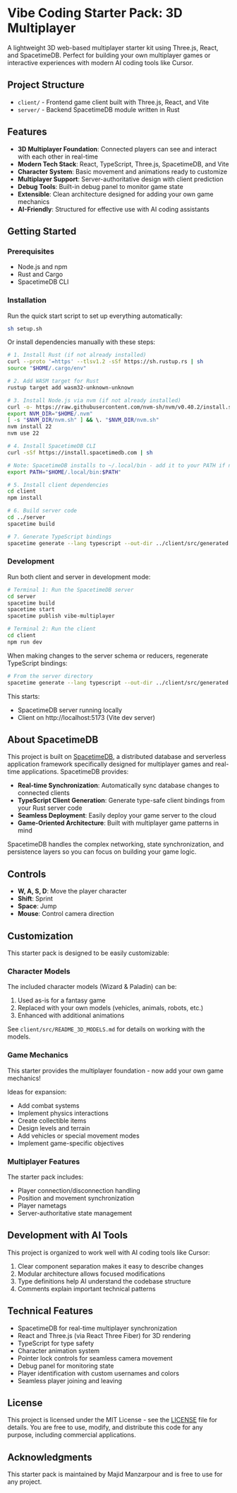 # Vibe Coding Starter Pack: 3D Multiplayer

A lightweight 3D web-based multiplayer starter kit using Three.js, React, and SpacetimeDB. Perfect for building your own multiplayer games or interactive experiences with modern AI coding tools like Cursor.

## Project Structure

- `client/` - Frontend game client built with Three.js, React, and Vite
- `server/` - Backend SpacetimeDB module written in Rust

## Features

- **3D Multiplayer Foundation**: Connected players can see and interact with each other in real-time
- **Modern Tech Stack**: React, TypeScript, Three.js, SpacetimeDB, and Vite
- **Character System**: Basic movement and animations ready to customize
- **Multiplayer Support**: Server-authoritative design with client prediction
- **Debug Tools**: Built-in debug panel to monitor game state
- **Extensible**: Clean architecture designed for adding your own game mechanics
- **AI-Friendly**: Structured for effective use with AI coding assistants

## Getting Started

### Prerequisites

- Node.js and npm
- Rust and Cargo
- SpacetimeDB CLI

### Installation

Run the quick start script to set up everything automatically:

```bash
sh setup.sh
```

Or install dependencies manually with these steps:

```bash
# 1. Install Rust (if not already installed)
curl --proto '=https' --tlsv1.2 -sSf https://sh.rustup.rs | sh
source "$HOME/.cargo/env"

# 2. Add WASM target for Rust
rustup target add wasm32-unknown-unknown

# 3. Install Node.js via nvm (if not already installed)
curl -o- https://raw.githubusercontent.com/nvm-sh/nvm/v0.40.2/install.sh | bash
export NVM_DIR="$HOME/.nvm"
[ -s "$NVM_DIR/nvm.sh" ] && \. "$NVM_DIR/nvm.sh"
nvm install 22
nvm use 22

# 4. Install SpacetimeDB CLI
curl -sSf https://install.spacetimedb.com | sh

# Note: SpacetimeDB installs to ~/.local/bin - add it to your PATH if needed
export PATH="$HOME/.local/bin:$PATH"

# 5. Install client dependencies
cd client
npm install

# 6. Build server code
cd ../server
spacetime build

# 7. Generate TypeScript bindings
spacetime generate --lang typescript --out-dir ../client/src/generated
```

### Development

Run both client and server in development mode:

```bash
# Terminal 1: Run the SpacetimeDB server
cd server
spacetime build
spacetime start
spacetime publish vibe-multiplayer

# Terminal 2: Run the client
cd client
npm run dev
```

When making changes to the server schema or reducers, regenerate TypeScript bindings:

```bash
# From the server directory
spacetime generate --lang typescript --out-dir ../client/src/generated
```

This starts:
- SpacetimeDB server running locally
- Client on http://localhost:5173 (Vite dev server)

## About SpacetimeDB

This project is built on [SpacetimeDB](https://spacetimedb.com), a distributed database and serverless application framework specifically designed for multiplayer games and real-time applications. SpacetimeDB provides:

- **Real-time Synchronization**: Automatically sync database changes to connected clients
- **TypeScript Client Generation**: Generate type-safe client bindings from your Rust server code
- **Seamless Deployment**: Easily deploy your game server to the cloud
- **Game-Oriented Architecture**: Built with multiplayer game patterns in mind

SpacetimeDB handles the complex networking, state synchronization, and persistence layers so you can focus on building your game logic.

## Controls

- **W, A, S, D**: Move the player character
- **Shift**: Sprint
- **Space**: Jump 
- **Mouse**: Control camera direction

## Customization

This starter pack is designed to be easily customizable:

### Character Models

The included character models (Wizard & Paladin) can be:
1. Used as-is for a fantasy game
2. Replaced with your own models (vehicles, animals, robots, etc.)
3. Enhanced with additional animations

See `client/src/README_3D_MODELS.md` for details on working with the models.

### Game Mechanics

This starter provides the multiplayer foundation - now add your own game mechanics!

Ideas for expansion:
- Add combat systems
- Implement physics interactions
- Create collectible items
- Design levels and terrain
- Add vehicles or special movement modes
- Implement game-specific objectives

### Multiplayer Features

The starter pack includes:
- Player connection/disconnection handling
- Position and movement synchronization
- Player nametags
- Server-authoritative state management

## Development with AI Tools

This project is organized to work well with AI coding tools like Cursor:

1. Clear component separation makes it easy to describe changes
2. Modular architecture allows focused modifications
3. Type definitions help AI understand the codebase structure
4. Comments explain important technical patterns

## Technical Features

- SpacetimeDB for real-time multiplayer synchronization
- React and Three.js (via React Three Fiber) for 3D rendering
- TypeScript for type safety
- Character animation system
- Pointer lock controls for seamless camera movement
- Debug panel for monitoring state
- Player identification with custom usernames and colors
- Seamless player joining and leaving

## License

This project is licensed under the MIT License - see the [LICENSE](LICENSE) file for details. You are free to use, modify, and distribute this code for any purpose, including commercial applications.

## Acknowledgments

This starter pack is maintained by Majid Manzarpour and is free to use for any project. 